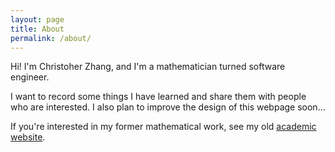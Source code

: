 ```yaml
---
layout: page
title: About
permalink: /about/
---
```


Hi! I'm Christoher Zhang, and I'm a mathematician turned software engineer.

I want to record some things I have learned and share them with people who are interested. I also plan to improve the design of this webpage soon...

If you're interested in my former mathematical work, see my old [academic website](https://websites.umich.edu/~zhangchr/).
